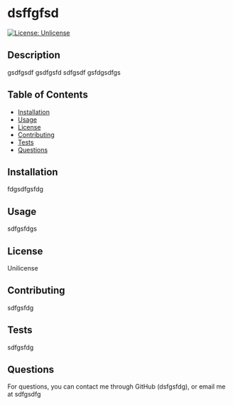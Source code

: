 
# dsffgfsd
[![License: Unlicense](https://img.shields.io/badge/license-Unlicense-blue.svg)](http://unlicense.org/)

## Description
    
gsdfgsdf
gsdfgsfd
sdfgsdf
gsfdgsdfgs
    
## Table of Contents
    
- [Installation](#installation)
- [Usage](#usage)
- [License](#license)
- [Contributing](#contributing)
- [Tests](#tests)
- [Questions](#questions)
    
## Installation
    
fdgsdfgsfdg
    
## Usage
    
sdfgsfdgs
    
## License
    
Unilicense
    
## Contributing
    
sdfgsfdg
    
## Tests
    
sdfgsfdg
    
## Questions
    
For questions, you can contact me through GitHub (dsfgsfdg), or email me at sdfgsdfg